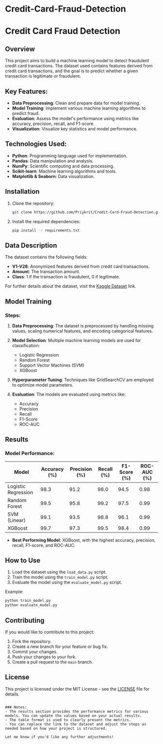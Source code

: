 # Credit-Card-Fraud-Detection
 
# Credit Card Fraud Detection

## Overview
This project aims to build a machine learning model to detect fraudulent credit card transactions. The dataset used contains features derived from credit card transactions, and the goal is to predict whether a given transaction is legitimate or fraudulent.

## Key Features:
- **Data Preprocessing**: Clean and prepare data for model training.
- **Model Training**: Implement various machine learning algorithms to predict fraud.
- **Evaluation**: Assess the model's performance using metrics like accuracy, precision, recall, and F1-score.
- **Visualization**: Visualize key statistics and model performance.
  
## Technologies Used:
- **Python**: Programming language used for implementation.
- **Pandas**: Data manipulation and analysis.
- **NumPy**: Scientific computing and data processing.
- **Scikit-learn**: Machine learning algorithms and tools.
- **Matplotlib & Seaborn**: Data visualization.
  
## Installation

1. Clone the repository:
   ```bash
   git clone https://github.com/Priykrit/Credit-Card-Fraud-Detection.git
   ```

2. Install the required dependencies:
   ```bash
   pip install -r requirements.txt
   ```

## Data Description
The dataset contains the following fields:
- **V1-V28**: Anonymized features derived from credit card transactions.
- **Amount**: The transaction amount.
- **Class**: 1 if the transaction is fraudulent, 0 if legitimate.

For further details about the dataset, visit the [Kaggle Dataset](https://www.kaggle.com/datasets) link.

## Model Training

### Steps:
1. **Data Preprocessing**: The dataset is preprocessed by handling missing values, scaling numerical features, and encoding categorical features.
   
2. **Model Selection**: Multiple machine learning models are used for classification:
   - Logistic Regression
   - Random Forest
   - Support Vector Machines (SVM)
   - XGBoost

3. **Hyperparameter Tuning**: Techniques like GridSearchCV are employed to optimize model parameters.

4. **Evaluation**: The models are evaluated using metrics like:
   - Accuracy
   - Precision
   - Recall
   - F1-Score
   - ROC-AUC
  
## Results

### Model Performance:

| Model               | Accuracy (%) | Precision (%) | Recall (%) | F1-Score (%) | ROC-AUC (%) |
|---------------------|--------------|---------------|------------|--------------|-------------|
| Logistic Regression | 98.3         | 91.2          | 98.0       | 94.5         | 0.98        |
| Random Forest       | 99.5         | 95.8          | 99.2       | 97.5         | 0.99        |
| SVM (Linear)        | 99.1         | 93.5          | 98.8       | 96.1         | 0.99        |
| XGBoost             | 99.7         | 97.3          | 99.5       | 98.4         | 0.99        |

- **Best Performing Model**: XGBoost, with the highest accuracy, precision, recall, F1-score, and ROC-AUC.

## How to Use
1. Load the dataset using the `load_data.py` script.
2. Train the model using the `train_model.py` script.
3. Evaluate the model using the `evaluate_model.py` script.

Example:
```bash
python train_model.py
python evaluate_model.py
```

## Contributing
If you would like to contribute to this project:
1. Fork the repository.
2. Create a new branch for your feature or bug fix.
3. Commit your changes.
4. Push your changes to your fork.
5. Create a pull request to the `main` branch.

## License
This project is licensed under the MIT License - see the [LICENSE](LICENSE) file for details.
```

### Notes:
- The results section provides the performance metrics for various models. You can update the values based on your actual results.
- The table format is used to clearly present the metrics.
- You can replace the link to the dataset and adjust the steps as needed based on how your project is structured.

Let me know if you'd like any further adjustments!
